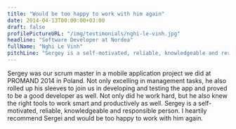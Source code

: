 ```yaml
---
title: "Would be too happy to work with him again"
date: 2014-04-13T00:00:00+03:00
draft: false
profilePictureURL: "/img/testimonials/nghi-le-vinh.jpg"
headline: "Software Developer at Nordea"
fullName: "Nghi Le Vinh"
pitchLine: "Sergey is a self-motivated, reliable, knowledgeable and responsible person."
---
```


Sergey was our scrum master in a mobile application project we did at PROMAND 2014 in Poland.
Not only excelling in management tasks, he also rolled up his sleeves to join us in developing and testing the app and proved to be a good developer as well.
Not only did he work hard, but he also knew the right tools to work smart and productively as well.
Sergey is a self-motivated, reliable, knowledgeable and responsible person. I heartily recommend Sergei and would be too happy to work with him again.
